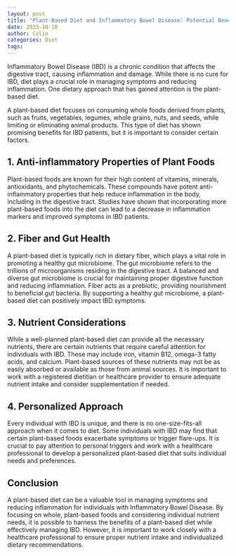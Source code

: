 ```yaml
---
layout: post
title: "Plant-Based Diet and Inflammatory Bowel Disease: Potential Benefits and Considerations"
date: 2023-10-10
author: Colin
categories: Diet
tags: 
---
```


Inflammatory Bowel Disease (IBD) is a chronic condition that affects the digestive tract, causing inflammation and damage. While there is no cure for IBD, diet plays a crucial role in managing symptoms and reducing inflammation. One dietary approach that has gained attention is the plant-based diet.

A plant-based diet focuses on consuming whole foods derived from plants, such as fruits, vegetables, legumes, whole grains, nuts, and seeds, while limiting or eliminating animal products. This type of diet has shown promising benefits for IBD patients, but it is important to consider certain factors.

## 1. Anti-inflammatory Properties of Plant Foods

Plant-based foods are known for their high content of vitamins, minerals, antioxidants, and phytochemicals. These compounds have potent anti-inflammatory properties that help reduce inflammation in the body, including in the digestive tract. Studies have shown that incorporating more plant-based foods into the diet can lead to a decrease in inflammation markers and improved symptoms in IBD patients.

## 2. Fiber and Gut Health

A plant-based diet is typically rich in dietary fiber, which plays a vital role in promoting a healthy gut microbiome. The gut microbiome refers to the trillions of microorganisms residing in the digestive tract. A balanced and diverse gut microbiome is crucial for maintaining proper digestive function and reducing inflammation. Fiber acts as a prebiotic, providing nourishment to beneficial gut bacteria. By supporting a healthy gut microbiome, a plant-based diet can positively impact IBD symptoms.

## 3. Nutrient Considerations

While a well-planned plant-based diet can provide all the necessary nutrients, there are certain nutrients that require careful attention for individuals with IBD. These may include iron, vitamin B12, omega-3 fatty acids, and calcium. Plant-based sources of these nutrients may not be as easily absorbed or available as those from animal sources. It is important to work with a registered dietitian or healthcare provider to ensure adequate nutrient intake and consider supplementation if needed.

## 4. Personalized Approach

Every individual with IBD is unique, and there is no one-size-fits-all approach when it comes to diet. Some individuals with IBD may find that certain plant-based foods exacerbate symptoms or trigger flare-ups. It is crucial to pay attention to personal triggers and work with a healthcare professional to develop a personalized plant-based diet that suits individual needs and preferences.

## Conclusion

A plant-based diet can be a valuable tool in managing symptoms and reducing inflammation for individuals with Inflammatory Bowel Disease. By focusing on whole, plant-based foods and considering individual nutrient needs, it is possible to harness the benefits of a plant-based diet while effectively managing IBD. However, it is important to work closely with a healthcare professional to ensure proper nutrient intake and individualized dietary recommendations.